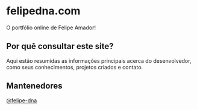 # felipedna.com

O portfólio online de Felipe Amador!

## Por quê consultar este site?

Aqui estão resumidas as informações principais acerca do desenvolvedor, como seus conhecimentos, projetos criados e contato.

## Mantenedores

[@felipe-dna](mailto:felipedavidamador@gmailcom)
